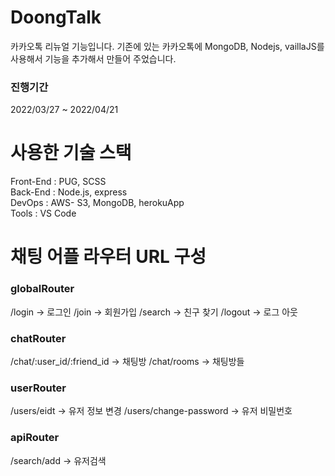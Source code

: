 # DoongTalk
카카오톡 리뉴얼 기능입니다. 기존에 있는 카카오톡에 MongoDB, Nodejs, vaillaJS를 사용해서 기능을 추가해서 만들어 주었습니다. 

### 진행기간 
2022/03/27 ~ 2022/04/21
<br>

# 사용한 기술 스택 
Front-End : PUG, SCSS <br>
Back-End : Node.js, express <br>
DevOps : AWS- S3, MongoDB, herokuApp <br>
Tools : VS Code <br>


# 채팅 어플 라우터 URL 구성 
### globalRouter
/login -> 로그인 
/join -> 회원가입 
/search -> 친구 찾기 
/logout -> 로그 아웃 
<br>

### chatRouter 
/chat/:user_id/:friend_id -> 채팅방
/chat/rooms -> 채팅방들 
<br>

### userRouter
/users/eidt -> 유저 정보 변경 
/users/change-password -> 유저 비밀번호 

### apiRouter 
/search/add -> 유저검색 